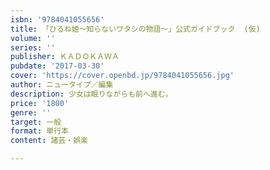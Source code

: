 ```yaml
---
isbn: '9784041055656'
title: 「ひるね姫～知らないワタシの物語～」公式ガイドブック  (仮)
volume: ''
series: ''
publisher: ＫＡＤＯＫＡＷＡ
pubdate: '2017-03-30'
cover: 'https://cover.openbd.jp/9784041055656.jpg'
author: ニュータイプ／編集
description: 少女は眠りながらも前へ進む。
price: '1800'
genre: ''
target: 一般
format: 単行本
content: 諸芸・娯楽

---
```

